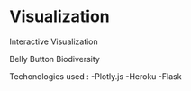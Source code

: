 # Visualization
Interactive Visualization 

Belly Button Biodiversity

Techonologies used :
-Plotly.js
-Heroku
-Flask